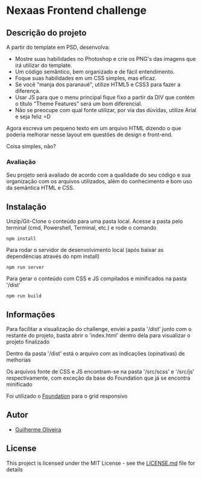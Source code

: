 # Nexaas Frontend challenge

## Descrição do projeto

A partir do template em PSD, desenvolva:

- Mostre suas habilidades no Photoshop e crie os PNG's das imagens que irá utilizar do template.
- Um código semântico, bem organizado e de fácil entendimento.
- Foque suas habilidades em um CSS simples, mas eficaz.
- Se você "manja dos paranauê", utilize HTML5 e CSS3 para fazer a diferença. 
- Usar JS para que o menu principal fique fixo a partir da DIV que contém o título "Theme Features" será um bom diferencial.
- Não se preocupe com qual fonte utilizar, por via das dúvidas, utilize Arial e seja feliz =D

Agora escreva um pequeno texto em um arquivo HTML dizendo o que poderia melhorar nesse layout em questões de design e front-end.

Coisa simples, não?

### Avaliação

Seu projeto será avaliado de acordo com a qualidade do seu código e sua organização com os arquivos utilizados, além do conhecimento e bom uso da semântica HTML e CSS.

## Instalação

Unzip/Git-Clone o conteúdo para uma pasta local. Acesse a pasta pelo terminal (cmd, Powershell, Terminal, etc.) e rode o comando

```
npm install
```

Para rodar o servidor de desenvolvimento local (após baixar as dependências através do npm install)

```
npm run server
```

Para gerar o conteúdo com CSS e JS compilados e minificados na pasta '/dist'

```
npm run build
```

## Informações

Para facilitar a visualização do challenge, enviei a pasta '/dist' junto com o restante do projeto, basta abrir o 'index.html' dentro dela para visualizar o projeto finalizado

Dentro da pasta '/dist' está o arquivo com as indicações (opinativas) de melhorias

Os arquivos fonte de CSS e JS encontram-se na pasta '/src/scss' e '/src/js' respectivamente, com exceção da base do Foundation que já se encontra minificado

Foi utilizado o [Foundation](https://foundation.zurb.com/) para o grid responsivo

## Autor

* [Guilherme Oliveira](https://github.com/guibfo)

## License

This project is licensed under the MIT License - see the [LICENSE.md](LICENSE.md) file for details
